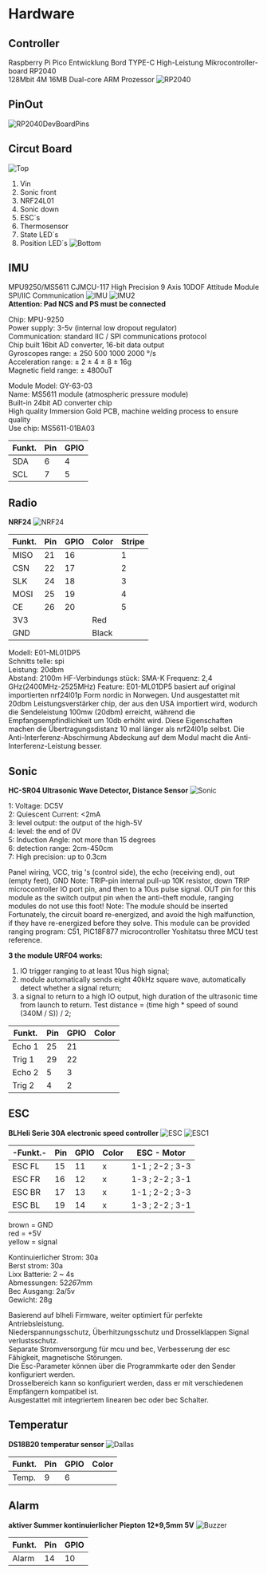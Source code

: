 # Hardware
## Controller
Raspberry Pi Pico Entwicklung Bord TYPE-C High-Leistung Mikrocontroller-board RP2040<br>  128Mbit 4M 16MB Dual-core ARM Prozessor
![RP2040](../images/RP2040.jpg)

## PinOut
![RP2040DevBoardPins](../images/picoPins.jpg)  

## Circut Board
![Top](../images/Board_topview_1.jpg)
1.  Vin
2. Sonic front
3. NRF24L01
4. Sonic down
5. ESC´s
6. Thermosensor
7. State LED´s
8. Position LED´s
![Bottom](../images/Board_backside_1.png)

## IMU
MPU9250/MS5611 CJMCU-117 High Precision 9 Axis 10DOF Attitude Module SPI/IIC Communication
![IMU](../images/IMU.JPG)
![IMU2](../images/IMU_2.JPG)<br  >
**Attention: Pad NCS and PS must be connected**


Chip: MPU-9250<br> 
Power supply: 3-5v (internal low dropout regulator)<br> 
Communication: standard IIC / SPI communications protocol<br> 
Chip built 16bit AD converter, 16-bit data output<br> 
Gyroscopes range: ± 250 500 1000 2000 °/s<br> 
Acceleration range: ± 2 ± 4 ± 8 ± 16g<br> 
Magnetic field range: ± 4800uT<br> 

Module Model: GY-63-03<br> 
Name: MS5611 module (atmospheric pressure module)<br> 
Built-in 24bit AD converter chip<br> 
High quality Immersion Gold PCB, machine welding process to ensure quality<br> 
Use chip: MS5611-01BA03

|Funkt.|Pin |GPIO|
|------|----|----|
|  SDA | 6  | 4  |
|  SCL | 7  | 5  |

## Radio
**NRF24**
![NRF24](../images/NRF24.JPG)

|Funkt.|Pin |GPIO|Color|Stripe|
|------|----|----|-----|------|
| MISO | 21 | 16 |     |   1  | 
| CSN  | 22 | 17 |     |   2  |
| SLK  | 24 | 18 |     |   3  |
| MOSI | 25 | 19 |     |   4  |
| CE   | 26 | 20 |     |   5  |
| 3V3  |    |    | Red |      |
| GND  |    |    |Black|      |

Modell: E01-ML01DP5<br>
Schnitts telle: spi<br>
Leistung: 20dbm<br>
Abstand: 2100m
HF-Verbindungs stück: SMA-K
Frequenz: 2,4 GHz(2400MHz-2525MHz)
Feature: E01-ML01DP5 basiert auf original importierten nrf24l01p Form nordic in Norwegen. Und ausgestattet mit 20dbm Leistungsverstärker chip, der aus den USA importiert wird, wodurch die Sendeleistung 100mw (20dbm) erreicht, während die Empfangsempfindlichkeit um 10db erhöht wird. Diese Eigenschaften machen die Übertragungsdistanz 10 mal länger als nrf24l01p selbst. Die Anti-Interferenz-Abschirmung Abdeckung auf dem Modul macht die Anti-Interferenz-Leistung besser.

## Sonic
**HC-SR04 Ultrasonic Wave Detector, Distance Sensor**
![Sonic](../images/HCSR04.JPG)

1: Voltage: DC5V<br> 
2: Quiescent Current: <2mA<br> 
3: level output: the output of the high-5V<br> 
4: level: the end of 0V<br> 
5: Induction Angle: not more than 15 degrees<br> 
6: detection range: 2cm-450cm<br> 
7: High precision: up to 0.3cm

Panel wiring, VCC, trig 's (control side), the echo (receiving end), out (empty feet), GND
Note: TRIP-pin internal pull-up 10K resistor, down TRIP microcontroller IO port pin, and then to a 10us pulse signal.
OUT pin for this module as the switch output pin when the anti-theft module, ranging modules do not use this foot!
Note: The module should be inserted Fortunately, the circuit board re-energized, and avoid the high malfunction, if they have re-energized before they solve.
This module can be provided ranging program: C51, PIC18F877 microcontroller Yoshitatsu three MCU test reference.

**3 the module URF04 works:**<br> 
1. IO trigger ranging to at least 10us high signal;
2. module automatically sends eight 40kHz square wave, automatically detect whether a signal return;
3. a signal to return to a high IO output, high duration of the ultrasonic time from launch to return.
Test distance = (time high * speed of sound (340M / S)) / 2;

|Funkt. |Pin |GPIO|Color|
|-------|----|----|-----|
|Echo 1 | 25 | 21 |
|Trig 1 | 29 | 22 |
|Echo 2 | 5  | 3  |
|Trig 2 | 4  | 2  |

## ESC
**BLHeli Serie 30A electronic speed controller**
![ESC](../images/ESC.jpg)
![ESC1](../images/ILRIZ44N.jpg)

|-Funkt.-|Pin |GPIO|Color|  ESC - Motor  |
|--------|----|----|-----|---------------|
| ESC FL | 15 | 11 |  x  | 1-1 ; 2-2 ; 3-3 |
| ESC FR | 16 | 12 |  x  | 1-3 ; 2-2 ; 3-1 |
| ESC BR | 17 | 13 |  x  | 1-1 ; 2-2 ; 3-3 |
| ESC BL | 19 | 14 |  x  | 1-3 ; 2-2 ; 3-1 |

brown = GND<br>
red = +5V<br>
yellow = signal<br>

Kontinuierlicher Strom: 30a<br>
Berst strom: 30a<br>
Lixx Batterie: 2 ~ 4s<br>
Abmessungen: 52*26*7mm<br>
Bec Ausgang: 2a/5v<br>
Gewicht: 28g<br>

Basierend auf blheli Firmware, weiter optimiert für perfekte Antriebsleistung.<br>
Niederspannungsschutz, Überhitzungsschutz und Drosselklappen Signal verlustsschutz.<br>
Separate Stromversorgung für mcu und bec, Verbesserung der esc Fähigkeit, magnetische Störungen.<br>
Die Esc-Parameter können über die Programmkarte oder den Sender konfiguriert werden.<br>
Drosselbereich kann so konfiguriert werden, dass er mit verschiedenen Empfängern kompatibel ist.<br>
Ausgestattet mit integriertem linearen bec oder bec Schalter.<br>

## Temperatur
**DS18B20 temperatur sensor**
![Dallas](../images/Dallas.jpg)

|Funkt. |Pin |GPIO|Color|
|-------|----|----|-----|
|Temp.  | 9  | 6  |

## Alarm
**aktiver Summer kontinuierlicher Piepton 12*9,5mm 5V**
![Buzzer](../images/Buzzer.jpg)

|Funkt. |Pin |GPIO|
|-------|----|----|
| Alarm | 14 | 10 |